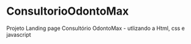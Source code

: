 # ConsultorioOdontoMax
Projeto Landing page Consultório OdontoMax - utlizando a Html, css e javascript
